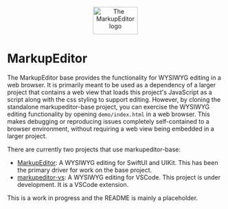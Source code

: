 <p align="center">
    <picture>
            <source media="(prefers-color-scheme: dark)" srcset="https://github.com/user-attachments/assets/073b1dcc-c81b-4e2d-a46c-2f819e5a0a44">
            <source media="(prefers-color-scheme: light)" srcset="https://github.com/user-attachments/assets/67104f81-055f-43f5-bf4f-b7655eecb2bb">
            <img alt="The MarkupEditor logo" src="https://github.com/user-attachments/assets/67104f81-055f-43f5-bf4f-b7655eecb2bb" width="104px" height="64px" >
    </picture>
</p>

# MarkupEditor

The MarkupEditor base provides the functionality for WYSIWYG editing in a web browser. It is primarily meant to be used as a dependency of a larger project that contains a web view that loads this project's JavaScript as a script along with the css styling to support editing. However, by cloning the standalone markupeditor-base project, you can exercise the WYSIWYG editing functionality by opening `demo/index.html` in a web browser. This makes debugging or reproducing issues completely self-contained to a browser environment, without requiring a web view being embedded in a larger project.

There are currently two projects that use markupeditor-base:

* [MarkupEditor](https://github.com/stevengharris/MarkupEditor): A WYSIWYG editing for SwiftUI and UIKit. This has been the primary driver for work on the base project.
* [markupeditor-vs](https://github.com/stevengharris/): A WYSIWYG editing for VSCode. This project is under development. It is a VSCode extension.

This is a work in progress and the README is mainly a placeholder.